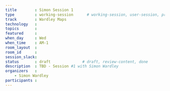 ```yaml
---
title        : Simon Session 1
type         : working-session      # working-session, user-session, product-session
track        : Wardley Maps
technology   :
topics       :
featured     :
when_day     : Wed
when_time    : AM-1
room_layout  :
room_id      :
session_slack: 
status       : draft              # draft, review-content, done
description  : TBD - Session #1 with Simon Wardley
organizers   :
    - Simon Wardley
participants :
---
```



<!--(add intro)

## WHY

(...)

## What

(...)

## Outcomes

(...)

## References

(...)


## Previous-->
